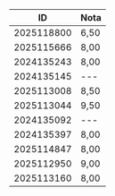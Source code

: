 | **ID**     	| **Nota** 	|
|------------	|----------	|
| 2025118800 	| 6,50     	|
| 2025115666 	| 8,00     	|
| 2024135243 	| 8,00     	|
| 2024135145 	| ---      	|
| 2025113008 	| 8,50     	|
| 2025113044 	| 9,50     	|
| 2024135092 	| ---      	|
| 2024135397 	| 8,00     	|
| 2025114847 	| 8,00     	|
| 2025112950 	| 9,00     	|
| 2025113160 	| 8,00     	|
